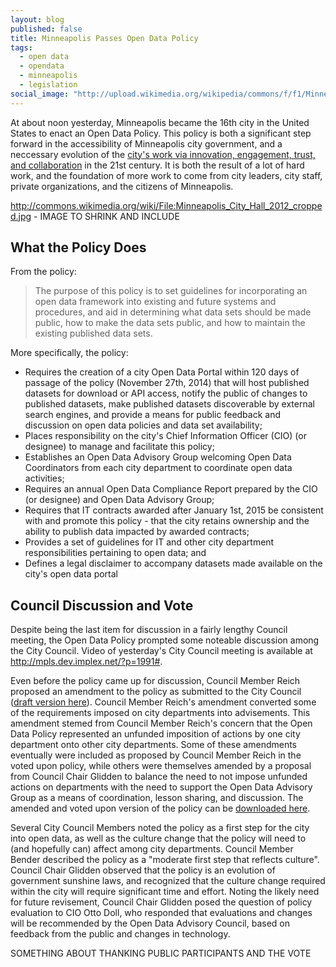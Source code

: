 ```yaml
---
layout: blog
published: false
title: Minneapolis Passes Open Data Policy
tags: 
  - open data
  - opendata
  - minneapolis
  - legislation
social_image: "http://upload.wikimedia.org/wikipedia/commons/f/f1/Minneapolis_City_Hall_2012_cropped.jpg"
---
```


At about noon yesterday, Minneapolis became the 16th city in the United States to enact an Open Data Policy. This policy is both a significant step forward in the accessibility of Minneapolis city government, and a neccessary evolution of the [city's work via innovation, engagement, trust, and collaboration](http://www.ci.minneapolis.mn.us/citygoals/index.htm) in the 21st century. It is both the result of a lot of hard work, and the foundation of more work to come from city leaders, city staff, private organizations, and the citizens of Minneapolis.

http://commons.wikimedia.org/wiki/File:Minneapolis_City_Hall_2012_cropped.jpg - IMAGE TO SHRINK AND INCLUDE

## What the Policy Does

From the policy:

> The purpose of this policy is to set guidelines for incorporating an open data framework into existing and future systems and procedures, and aid in determining what data sets should be made public, how to make the data sets public, and how to maintain the existing published data sets.

More specifically, the policy:

- Requires the creation of a city Open Data Portal within 120 days of passage of the policy (November 27th, 2014) that will host published datasets for download or API access, notify the public of changes to published datasets, make published datasets discoverable by external search engines, and provide a means for public feedback and discussion on open data policies and data set availability;
- Places responsibility on the city's Chief Information Officer (CIO) (or designee) to manage and facilitate this policy;
- Establishes an Open Data Advisory Group welcoming Open Data Coordinators from each city department to coordinate open data activities;
- Requires an annual Open Data Compliance Report prepared by the CIO (or designee) and Open Data Advisory Group;
- Requires that IT contracts awarded after January 1st, 2015 be consistent with and promote this policy - that the city retains ownership and the ability to publish data impacted by awarded contracts;
- Provides a set of guidelines for IT and other city department responsibilities pertaining to open data; and
- Defines a legal disclaimer to accompany datasets made available on the city's open data portal

## Council Discussion and Vote

Despite being the last item for discussion in a fairly lengthy Council meeting, the Open Data Policy prompted some noteable discussion among the City Council. Video of yesterday's City Council meeting is available at <http://mpls.dev.implex.net/?p=1991#>.

Even before the policy came up for discussion, Council Member Reich proposed an amendment to the policy as submitted to the City Council ([draft version here](https://docs.google.com/viewer?a=v&pid=forums&srcid=MTM3MzM4MTQzNjA0NjkxNTgwMzUBMDE1NDI4MjQyMDI4NDcwOTcxMzUBRi04Yk1FbXpxNElKATAuMQEBdjI)). Council Member Reich's amendment converted some of the requirements imposed on city departments into advisements. This amendment stemed from Council Member Reich's concern that the Open Data Policy represented an unfunded imposition of actions by one city department onto other city departments. Some of these amendments eventually were included as proposed by Council Member Reich in the voted upon policy, while others were themselves amended by a proposal from Council Chair Glidden to balance the need to not impose unfunded actions on departments with the need to support the Open Data Advisory Group as a means of coordination, lesson sharing, and discussion. The amended and voted upon version of the policy can be [downloaded here](http://www.ci.minneapolis.mn.us/www/groups/public/@clerk/documents/webcontent/wcms1p-128978.pdf).

Several City Council Members noted the policy as a first step for the city into open data, as well as the culture change that the policy will need to (and hopefully can) affect among city departments. Council Member Bender described the policy as a "moderate first step that reflects culture". Council Chair Glidden observed that the policy is an evolution of government sunshine laws, and recognized that the culture change required within the city will require significant time and effort. Noting the likely need for future revisement, Council Chair Glidden posed the question of policy evaluation to CIO Otto Doll, who responded that evaluations and changes will be recommended by the Open Data Advisory Council, based on feedback from the public and changes in technology.

SOMETHING ABOUT THANKING PUBLIC PARTICIPANTS AND THE VOTE